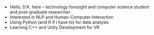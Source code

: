 - Hello, D.K. here – technology foresight and computer science student and post-graduate researcher. 
- Interested in NLP and Human-Computer-Interaction
- Using Python (and R if i have to) for data analysis 
- Learning C++ and Unity Development for VR

<!---
koizachek/koizachek is a ✨ special ✨ repository because its `README.md` (this file) appears on your GitHub profile.
You can click the Preview link to take a look at your changes.
--->
